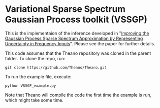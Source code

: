 Variational Sparse Spectrum Gaussian Process toolkit (VSSGP)
====

This is the implementaion of the inference developed in "[Improving the Gaussian Process Sparse Spectrum Approximation by Representing Uncertainty in Frequency Inputs](http://mlg.eng.cam.ac.uk/yarin/publications.html#Gal2015Improving)". Please see the paper for further details.

This code assumes that the Theano repository was cloned in the parent folder. To clone the repo, run:
```
git clone https://github.com/Theano/Theano.git
```

To run the example file, execute:
```
python VSSGP_example.py
```

Note that Theano will compile the code the first time the example is run, which might take some time.

